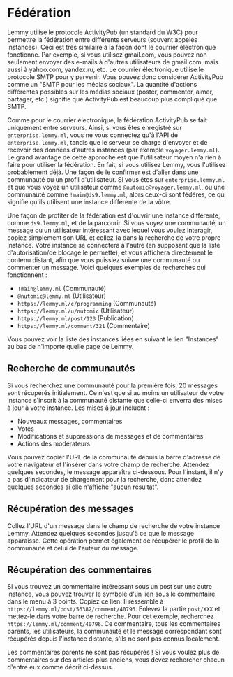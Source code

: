 # Fédération

Lemmy utilise le protocole ActivityPub (un standard du W3C) pour permettre la fédération entre différents serveurs (souvent appelés instances). Ceci est très similaire à la façon dont le courrier électronique fonctionne. Par exemple, si vous utilisez gmail.com, vous pouvez non seulement envoyer des e-mails à d'autres utilisateurs de gmail.com, mais aussi à yahoo.com, yandex.ru, etc. Le courrier électronique utilise le protocole SMTP pour y parvenir. Vous pouvez donc considérer ActivityPub comme un "SMTP pour les médias sociaux". La quantité d'actions différentes possibles sur les médias sociaux (poster, commenter, aimer, partager, etc.) signifie que ActivityPub est beaucoup plus compliqué que SMTP.

Comme pour le courrier électronique, la fédération ActivityPub se fait uniquement entre serveurs. Ainsi, si vous êtes enregistré sur `enterprise.lemmy.ml`, vous ne vous connectez qu'à l'API de `enterprise.lemmy.ml`, tandis que le serveur se charge d'envoyer et de recevoir des données d'autres instances (par exemple `voyager.lemmy.ml`). Le grand avantage de cette approche est que l'utilisateur moyen n'a rien à faire pour utiliser la fédération. En fait, si vous utilisez Lemmy, vous l'utilisez probablement déjà. Une façon de le confirmer est d'aller dans une communauté ou un profil d'utilisateur. Si vous êtes sur `enterprise.lemmy.ml` et que vous voyez un utilisateur comme `@nutomic@voyager.lemmy.ml`, ou une communauté comme `!main@ds9.lemmy.ml`, alors ceux-ci sont fédérés, ce qui signifie qu'ils utilisent une instance différente de la vôtre.

Une façon de profiter de la fédération est d'ouvrir une instance différente, comme `ds9.lemmy.ml`, et de la parcourir. Si vous voyez une communauté, un message ou un utilisateur intéressant avec lequel vous voulez interagir, copiez simplement son URL et collez-la dans la recherche de votre propre instance. Votre instance se connectera à l'autre (en supposant que la liste d'autorisation/de blocage le permette), et vous affichera directement le contenu distant, afin que vous puissiez suivre une communauté ou commenter un message. Voici quelques exemples de recherches qui fonctionnent :

- `!main@lemmy.ml` (Communauté)
- `@nutomic@lemmy.ml` (Utilisateur)
- `https://lemmy.ml/c/programming` (Communauté)
- `https://lemmy.ml/u/nutomic` (Utilisateur)
- `https://lemmy.ml/post/123` (Publication)
- `https://lemmy.ml/comment/321` (Commentaire)

Vous pouvez voir la liste des instances liées en suivant le lien "Instances" au bas de n'importe quelle page de Lemmy.

## Recherche de communautés

Si vous recherchez une communauté pour la première fois, 20 messages sont récupérés initialement. Ce n'est que si au moins un utilisateur de votre instance s'inscrit à la communauté distante que celle-ci enverra des mises à jour à votre instance. Les mises à jour incluent :

- Nouveaux messages, commentaires
- Votes
- Modifications et suppressions de messages et de commentaires
- Actions des modérateurs

Vous pouvez copier l'URL de la communauté depuis la barre d'adresse de votre navigateur et l'insérer dans votre champ de recherche. Attendez quelques secondes, le message apparaîtra ci-dessous. Pour l'instant, il n'y a pas d'indicateur de chargement pour la recherche, donc attendez quelques secondes si elle n'affiche "aucun résultat".

## Récupération des messages

Collez l'URL d'un message dans le champ de recherche de votre instance Lemmy. Attendez quelques secondes jusqu'à ce que le message apparaisse. Cette opération permet également de récupérer le profil de la communauté et celui de l'auteur du message.

## Récupération des commentaires

Si vous trouvez un commentaire intéressant sous un post sur une autre instance, vous pouvez trouver le symbole d'un lien sous le commentaire dans le menu à 3 points. Copiez ce lien. Il ressemble à `https://lemmy.ml/post/56382/comment/40796`. Enlevez la partie `post/XXX` et mettez-le dans votre barre de recherche. Pour cet exemple, recherchez `https://lemmy.ml/comment/40796`. Ce commentaire, tous les commentaires parents, les utilisateurs, la communauté et le message correspondant sont récupérés depuis l'instance distante, s'ils ne sont pas connus localement.

Les commentaires parents ne sont pas récupérés ! Si vous voulez plus de commentaires sur des articles plus anciens, vous devez rechercher chacun d'entre eux comme décrit ci-dessus.
